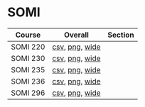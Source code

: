 # SOMI

| Course | Overall | Section |
| ------ | ------- | ------- |
| SOMI 220 | [csv](https://github.com/UCSD-Historical-Enrollment-Data/2024Fall/blob/main/overall/SOMI%20220.csv), [png](https://raw.githubusercontent.com/UCSD-Historical-Enrollment-Data/2024Fall/main/plot_overall/SOMI%20220.png), [wide](https://raw.githubusercontent.com/UCSD-Historical-Enrollment-Data/2024Fall/main/plot_overall_wide/SOMI%20220.png) |  |
| SOMI 230 | [csv](https://github.com/UCSD-Historical-Enrollment-Data/2024Fall/blob/main/overall/SOMI%20230.csv), [png](https://raw.githubusercontent.com/UCSD-Historical-Enrollment-Data/2024Fall/main/plot_overall/SOMI%20230.png), [wide](https://raw.githubusercontent.com/UCSD-Historical-Enrollment-Data/2024Fall/main/plot_overall_wide/SOMI%20230.png) |  |
| SOMI 235 | [csv](https://github.com/UCSD-Historical-Enrollment-Data/2024Fall/blob/main/overall/SOMI%20235.csv), [png](https://raw.githubusercontent.com/UCSD-Historical-Enrollment-Data/2024Fall/main/plot_overall/SOMI%20235.png), [wide](https://raw.githubusercontent.com/UCSD-Historical-Enrollment-Data/2024Fall/main/plot_overall_wide/SOMI%20235.png) |  |
| SOMI 236 | [csv](https://github.com/UCSD-Historical-Enrollment-Data/2024Fall/blob/main/overall/SOMI%20236.csv), [png](https://raw.githubusercontent.com/UCSD-Historical-Enrollment-Data/2024Fall/main/plot_overall/SOMI%20236.png), [wide](https://raw.githubusercontent.com/UCSD-Historical-Enrollment-Data/2024Fall/main/plot_overall_wide/SOMI%20236.png) |  |
| SOMI 296 | [csv](https://github.com/UCSD-Historical-Enrollment-Data/2024Fall/blob/main/overall/SOMI%20296.csv), [png](https://raw.githubusercontent.com/UCSD-Historical-Enrollment-Data/2024Fall/main/plot_overall/SOMI%20296.png), [wide](https://raw.githubusercontent.com/UCSD-Historical-Enrollment-Data/2024Fall/main/plot_overall_wide/SOMI%20296.png) |  |
